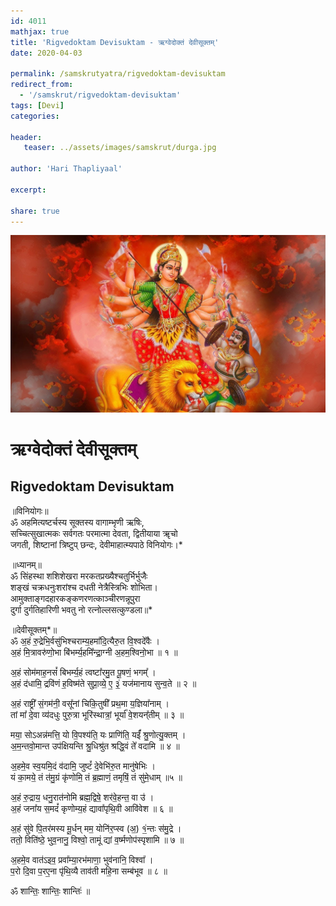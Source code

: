 ```yaml
---
id: 4011    
mathjax: true
title: 'Rigvedoktam Devisuktam - ऋग्वेदोक्तं देवीसूक्तम्'
date: 2020-04-03

permalink: /samskrutyatra/rigvedoktam-devisuktam
redirect_from: 
  - '/samskrut/rigvedoktam-devisuktam'
tags: [Devi]
categories:

header:
   teaser: ../assets/images/samskrut/durga.jpg

author: 'Hari Thapliyaal'

excerpt:

share: true
---
```


![](../assets/images/samskrut/durga.jpg)

# ऋग्वेदोक्तं देवीसूक्तम्

## Rigvedoktam Devisuktam

॥विनियोगः॥  
ॐ अहमित्यष्टर्चस्य सूक्तस्य वागाम्भृणी ऋषिः,  
सच्चित्सुखात्मकः सर्वगतः परमात्मा देवता, द्वितीयाया ॠचो  
जगती, शिष्टानां त्रिष्टुप् छन्दः, देवीमाहात्म्यपाठे विनियोगः।\*

॥ध्यानम्॥  
ॐ सिंहस्था शशिशेखरा मरकतप्रख्यैश्‍चतुर्भिर्भुजैः  
शङ्खं चक्रधनुःशरांश्‍च दधती नेत्रैस्त्रिभिः शोभिता।  
आमुक्ताङ्गदहारकङ्कणरणत्काञ्चीरणन्नूपुरा  
दुर्गा दुर्गतिहारिणी भवतु नो रत्‍‌नोल्लसत्कुण्डला॥\*

॥देवीसूक्तम्\*॥  
ॐ अ॒हं रु॒द्रेभि॒र्वसु॑भिश्चराम्य॒हमा᳚दि॒त्यैरु॒त वि॒श्वदे᳚वैः ।  
अ॒हं मि॒त्रावरु॑णो॒भा बि॑भर्म्य॒हमि᳚न्द्रा॒ग्नी अ॒हम॒श्विनो॒भा ॥ १ ॥

अ॒हं सोम॑माह॒नसं᳚ बिभर्म्य॒हं त्वष्टा᳚रमु॒त पू॒षणं॒ भगम्᳚ ।  
अ॒हं द॑धामि॒ द्रवि॑णं ह॒विष्म॑ते सुप्रा॒व्ये॒ ए॒ ३॒॑ यज॑मानाय सुन्व॒ते ॥ २ ॥

अ॒हं राष्ट्री᳚ सं॒गम॑नी॒ वसू᳚नां चिकि॒तुषी᳚ प्रथ॒मा य॒ज्ञिया᳚नाम् ।  
तां मा᳚ दे॒वा व्य॑दधुः पुरु॒त्रा भूरि॑स्थात्रां॒ भूर्या᳚ वे॒शयन्᳚तीम् ॥ ३ ॥

मया॒ सोऽअन्न॑मत्ति॒ यो वि॒पश्य॑ति॒ यः प्राणि॑ति॒ यईं᳚ श्रु॒णोत्यु॒क्तम् ।  
अ॒म॒न्तवो॒मान्त उप॑क्षियन्ति श्रु॒धिश्रु॑त श्रद्धि॒वं ते᳚ वदामि ॥ ४ ॥

अ॒हमे॒व स्व॒यमि॒दं व॑दामि॒ जुष्टं᳚ दे॒वेभि॑रु॒त मानु॑षेभिः ।  
यं का॒मये॒ तं त॑मु॒ग्रं कृ॑णोमि॒ तं ब्र॒ह्माणं॒ तमृषिं॒ तं सु॑मे॒धाम् ॥५ ॥

अ॒हं रु॒द्राय॒ धनु॒रात॑नोमि ब्रह्म॒द्विषे॒ शर॑वे॒हन्त॒ वा उ॑ ।  
अ॒हं जना᳚य स॒मदं᳚ कृणोम्य॒हं द्यावा᳚पृथि॒वी आवि॑वेश ॥ ६ ॥

अ॒हं सु॑वे पि॒तर॑मस्य मू॒र्धन् मम॒ योनि॑र॒प्स्व (अ॒) १॒॑न्तः स॑मु॒द्रे ।  
ततो॒ विति॑ष्ठे॒ भुव॒नानु॒ विश्वो॒ तामूं द्यां व॒र्ष्मणोप॑स्पृशामि ॥ ७ ॥

अ॒हमे॒व वात॑ऽइव॒ प्रवा᳚म्या॒रभ॑माणा॒ भुव॑नानि॒ विश्वा᳚ ।  
प॒रो दि॒वा प॒रए॒ना पृ॑थि॒व्यै ताव॑ती महि॒ना सम्ब॑भूव ॥ ८ ॥

ॐ शान्तिः॒ शान्तिः॒ शान्तिः॑ ॥

